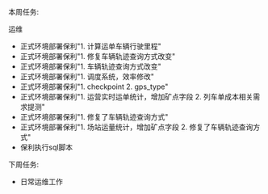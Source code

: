 本周任务:

运维

- 正式环境部署保利"1. 计算运单车辆行驶里程"
- 正式环境部署保利"1. 修复车辆轨迹查询方式改变"
- 正式环境部署保利"1. 车辆轨迹查询方式改变"
- 正式环境部署保利"1. 调度系统，效率修改"
- 正式环境部署保利"1. checkpoint 2. gps_type"
- 正式环境部署保利"1. 运营实时运单统计，增加矿点字段 2. 列车单成本相关需求提测"
- 正式环境部署保利"1. 修复了车辆轨迹查询方式"
- 正式环境部署保利"1. 场站运量统计，增加矿点字段 2. 修复了车辆轨迹查询方式"
- 保利执行sql脚本

下周任务:

- 日常运维工作  